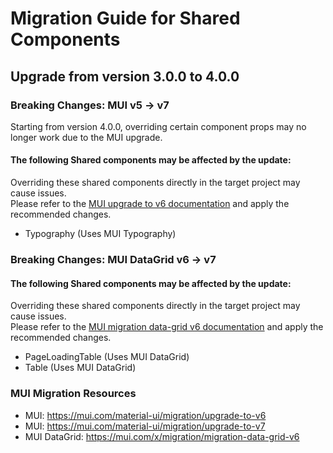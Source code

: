 # Migration Guide for Shared Components

## Upgrade from version 3.0.0 to 4.0.0

### Breaking Changes: MUI v5 -> v7

Starting from version 4.0.0, overriding certain component props may no longer work due to the MUI upgrade.

#### The following Shared components may be affected by the update:

Overriding these shared components directly in the target project may cause issues.  
Please refer to the [MUI upgrade to v6 documentation](https://mui.com/material-ui/migration/upgrade-to-v6) and apply the recommended changes.

- Typography (Uses MUI Typography)

### Breaking Changes: MUI DataGrid v6 -> v7

#### The following Shared components may be affected by the update:

Overriding these shared components directly in the target project may cause issues.  
Please refer to the [MUI migration data-grid v6 documentation](https://mui.com/x/migration/migration-data-grid-v6) and apply the recommended changes.

- PageLoadingTable (Uses MUI DataGrid)
- Table (Uses MUI DataGrid)

### MUI Migration Resources

- MUI: <https://mui.com/material-ui/migration/upgrade-to-v6>
- MUI: <https://mui.com/material-ui/migration/upgrade-to-v7>
- MUI DataGrid: <https://mui.com/x/migration/migration-data-grid-v6>
